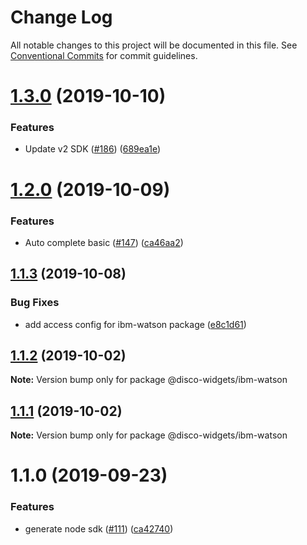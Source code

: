 # Change Log

All notable changes to this project will be documented in this file.
See [Conventional Commits](https://conventionalcommits.org) for commit guidelines.

# [1.3.0](http:///ibm-watson/compare/@disco-widgets/ibm-watson@1.2.0...@disco-widgets/ibm-watson@1.3.0) (2019-10-10)


### Features

* Update v2 SDK ([#186](http:///ibm-watson/issues/186)) ([689ea1e](http:///ibm-watson/commits/689ea1e))





# [1.2.0](http:///ibm-watson/compare/@disco-widgets/ibm-watson@1.1.3...@disco-widgets/ibm-watson@1.2.0) (2019-10-09)


### Features

* Auto complete basic ([#147](http:///ibm-watson/issues/147)) ([ca46aa2](http:///ibm-watson/commits/ca46aa2))





## [1.1.3](http:///ibm-watson/compare/@disco-widgets/ibm-watson@1.1.2...@disco-widgets/ibm-watson@1.1.3) (2019-10-08)


### Bug Fixes

* add access config for ibm-watson package ([e8c1d61](http:///ibm-watson/commits/e8c1d61))





## [1.1.2](http:///ibm-watson/compare/@disco-widgets/ibm-watson@1.1.1...@disco-widgets/ibm-watson@1.1.2) (2019-10-02)

**Note:** Version bump only for package @disco-widgets/ibm-watson





## [1.1.1](http:///ibm-watson/compare/@disco-widgets/ibm-watson@1.1.0...@disco-widgets/ibm-watson@1.1.1) (2019-10-02)

**Note:** Version bump only for package @disco-widgets/ibm-watson

# 1.1.0 (2019-09-23)

### Features

- generate node sdk ([#111](http:///ibm-watson/issues/111)) ([ca42740](http:///ibm-watson/commits/ca42740))
